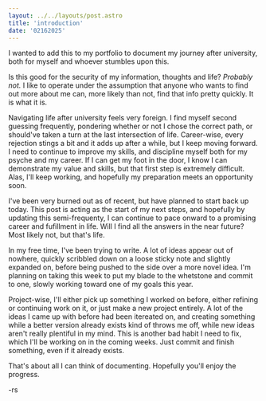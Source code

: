 ```yaml
---
layout: ../../layouts/post.astro
title: 'introduction'
date: '02162025'
---
```

I wanted to add this to my portfolio to document my journey after university, both for myself and whoever stumbles upon this.

Is this good for the security of my information, thoughts and life? _Probably not._ I like to operate under the assumption that anyone who wants to find out more about me can, more likely than not, find that info pretty quickly. It is what it is.

Navigating life after university feels very foreign. I find myself second guessing frequently, pondering whether or not I chose the correct path, or should've taken a turn at the last intersection of life. Career-wise, every rejection stings a bit and it adds up after a while, but I keep moving forward. I need to continue to improve my skills, and discipline myself both for my psyche and my career. If I can get my foot in the door, I know I can demonstrate my value and skills, but that first step is extremely difficult. Alas, I'll keep working, and hopefully my preparation meets an opportunity soon.

I've been very burned out as of recent, but have planned to start back up today. This post is acting as the start of my next steps, and hopefully by updating this semi-frequenty, I can continue to pace onward to a promising career and fufillment in life. Will I find all the answers in the near future? Most likely not, but that's life.

In my free time, I've been trying to write. A lot of ideas appear out of nowhere, quickly scribbled down on a loose sticky note and slightly expanded on, before being pushed to the side over a more novel idea. I'm planning on taking this week to put my blade to the whetstone and commit to one, slowly working toward one of my goals this year.

Project-wise, I'll either pick up something I worked on before, either refining or continuing work on it, or just make a new project entirely. A lot of the ideas I came up with before had been itereated on, and creating something while a better version already exists kind of throws me off, while new ideas aren't really plentiful in my mind. This is another bad habit I need to fix, which I'll be working on in the coming weeks. Just commit and finish something, even if it already exists.

That's about all I can think of documenting. Hopefully you'll enjoy the progress.

-rs